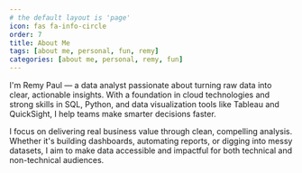 ```yaml
---
# the default layout is 'page'
icon: fas fa-info-circle
order: 7
title: About Me
tags: [about me, personal, fun, remy]
categories: [about me, personal, remy, fun]
---
```


I'm Remy Paul — a data analyst passionate about turning raw data into clear, actionable insights. With a foundation in cloud technologies and strong skills in SQL, Python, and data visualization tools like Tableau and QuickSight, I help teams make smarter decisions faster.

I focus on delivering real business value through clean, compelling analysis. Whether it's building dashboards, automating reports, or digging into messy datasets, I aim to make data accessible and impactful for both technical and non-technical audiences.

